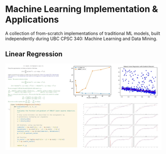 # Machine Learning Implementation & Applications
A collection of from-scratch implementations of traditional ML models, built independently during UBC CPSC 340: Machine Learning and Data Mining.


## Linear Regression
![lin-reg-display](LinearReg/figs/display-lin-reg.jpg)

